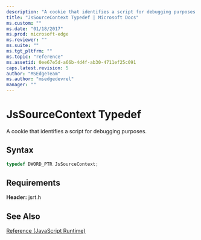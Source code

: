 ```yaml
---
description: "A cookie that identifies a script for debugging purposes."
title: "JsSourceContext Typedef | Microsoft Docs"
ms.custom: ""
ms.date: "01/18/2017"
ms.prod: microsoft-edge
ms.reviewer: ""
ms.suite: ""
ms.tgt_pltfrm: ""
ms.topic: "reference"
ms.assetid: 0ee67e5d-a66b-4d4f-ab30-4711ef25c091
caps.latest.revision: 5
author: "MSEdgeTeam"
ms.author: "msedgedevrel"
manager: ""
---
```

# JsSourceContext Typedef
A cookie that identifies a script for debugging purposes.  
  
## Syntax  
  
```cpp  
typedef DWORD_PTR JsSourceContext;  
```  
  
## Requirements  
 **Header:** jsrt.h  
  
## See Also  
 [Reference (JavaScript Runtime)](../chakra-hosting/reference-javascript-runtime.md)
